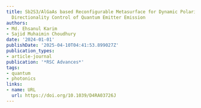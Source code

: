 ```yaml
---
title: Sb2S3/AlGaAs based Reconfigurable Metasurface for Dynamic Polarization and
  Directionality Control of Quantum Emitter Emission
authors:
- Md. Ehsanul Karim
- Sajid Muhaimin Choudhury
date: '2024-01-01'
publishDate: '2025-04-10T04:41:53.899027Z'
publication_types:
- article-journal
publication: '*RSC Advances*'
tags:
- quantum
- photonics
links:
- name: URL
  url: https://doi.org/10.1039/D4RA03726J
---
```

